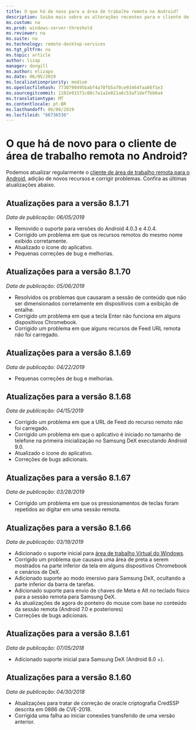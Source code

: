 ```yaml
---
title: O que há de novo para a área de trabalho remota no Android?
description: Saiba mais sobre as alterações recentes para o cliente de área de trabalho remota para Android
ms.custom: na
ms.prod: windows-server-threshold
ms.reviewer: na
ms.suite: na
ms.technology: remote-desktop-services
ms.tgt_pltfrm: na
ms.topic: article
author: lizap
manager: dongill
ms.author: elizapo
ms.date: 06/05/2019
ms.localizationpriority: medium
ms.openlocfilehash: 7730790495babf4a70fb5a70ce93464faa86f1e3
ms.sourcegitcommit: 1102e91571c88c7a1a2e021a6c53af1def7bb0a4
ms.translationtype: MT
ms.contentlocale: pt-BR
ms.lasthandoff: 06/06/2019
ms.locfileid: "66736536"
---
```

# <a name="whats-new-for-the-remote-desktop-client-on-android"></a>O que há de novo para o cliente de área de trabalho remota no Android?

Podemos atualizar regularmente o [cliente de área de trabalho remota para o Android](remote-desktop-android.md), adição de novos recursos e corrigir problemas. Confira as últimas atualizações abaixo.

## <a name="updates-for-version-8171"></a>Atualizações para a versão 8.1.71

*Data de publicação: 06/05/2019*

- Removido o suporte para versões do Android 4.0.3 e 4.0.4.
- Corrigido um problema em que os recursos remotos do mesmo nome exibido corretamente.
- Atualizado o ícone do aplicativo.
- Pequenas correções de bug e melhorias.

## <a name="updates-for-version-8170"></a>Atualizações para a versão 8.1.70

*Data de publicação: 05/06/2019*

- Resolvidos os problemas que causaram a sessão de conteúdo que não ser dimensionados corretamente em dispositivos com a exibição de entalhe.
- Corrigido um problema em que a tecla Enter não funciona em alguns dispositivos Chromebook.
- Corrigido um problema em que alguns recursos de Feed URL remota não foi carregado.

## <a name="updates-for-version-8169"></a>Atualizações para a versão 8.1.69

*Data de publicação: 04/22/2019*

- Pequenas correções de bug e melhorias.

## <a name="updates-for-version-8168"></a>Atualizações para a versão 8.1.68

*Data de publicação: 04/15/2019*

- Corrigido um problema em que a URL de Feed do recurso remoto não foi carregado.
- Corrigido um problema em que o aplicativo é iniciado no tamanho de telefone na primeira inicialização no Samsung DeX executando Android 9.0.
- Atualizado o ícone do aplicativo.
- Correções de bugs adicionais.

## <a name="updates-for-version-8167"></a>Atualizações para a versão 8.1.67

*Data de publicação: 03/28/2019*

- Corrigido um problema em que os pressionamentos de teclas foram repetidos ao digitar em uma sessão remota.

## <a name="updates-for-version-8166"></a>Atualizações para a versão 8.1.66

*Data de publicação: 03/19/2019*

- Adicionado o suporte inicial para [área de trabalho Virtual do Windows](https://aka.ms/wvd).
- Corrigido um problema que causava uma área de preta a serem mostrados na parte inferior da tela em alguns dispositivos Chromebook e cenários de DeX.
- Adicionado suporte ao modo imersivo para Samsung DeX, ocultando a parte inferior da barra de tarefas.
- Adicionado suporte para envio de chaves de Meta e Alt no teclado físico para a sessão remota para Samsung DeX.
- As atualizações de agora do ponteiro do mouse com base no conteúdo da sessão remota (Android 7.0 e posteriores)
- Correções de bugs adicionais.

## <a name="updates-for-version-8161"></a>Atualizações para a versão 8.1.61

*Data de publicação: 07/05/2018*

- Adicionado suporte inicial para Samsung DeX (Android 8.0 +).

## <a name="updates-for-version-8160"></a>Atualizações para a versão 8.1.60

*Data de publicação: 04/30/2018*

- Atualizações para tratar de correção de oracle criptografia CredSSP descrita em 0886 de CVE-2018.
- Corrigida uma falha ao iniciar conexões transferido de uma versão anterior.

